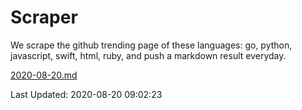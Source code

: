# Scraper

We scrape the github trending page of these languages: go, python, javascript, swift, html, ruby, and push a markdown result everyday.

[2020-08-20.md](https://github.com/henson/Scraper/blob/master/2020-08-20.md)

Last Updated: 2020-08-20 09:02:23